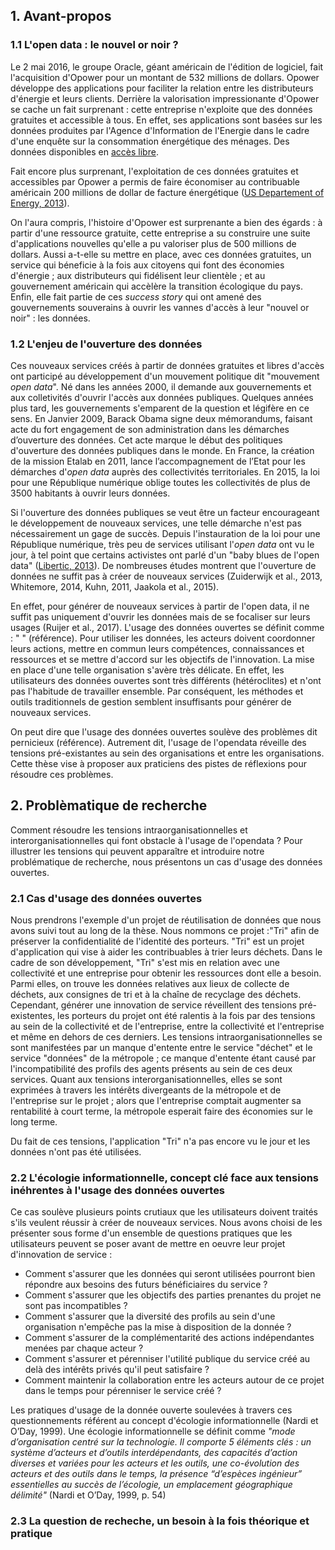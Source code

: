 ## 1. Avant-propos

### 1.1 L'open data : le nouvel or noir ? 

Le 2 mai 2016, le groupe Oracle, géant américain de l'édition de logiciel, fait l'acquisition d'Opower pour un montant de 532 millions de dollars. Opower développe des applications pour faciliter la relation entre les distributeurs d'énergie et leurs clients. Derrière la valorisation impressionante d'Opower se cache un fait surprenant : cette entreprise n'exploite que des données gratuites et accessible à tous. En effet, ses applications sont basées sur les données produites par l'Agence d'Information de l'Energie dans le cadre d'une enquête sur la consommation énergétique des ménages. Des données disponibles en [accès libre](https://www.eia.gov/consumption/residential/data/2015/).

Fait encore plus surprenant, l'exploitation de ces données gratuites et accessibles par Opower a permis de faire économiser au contribuable américain 200 millions de dollar de facture énergétique ([US Departement of Energy, 2013](https://www.energy.gov/data/articles/who-uses-open-data)). 

On l'aura compris, l'histoire d'Opower est surprenante a bien des égards : à partir d'une ressource gratuite, cette entreprise a su construire une suite d'applications nouvelles qu'elle a pu valoriser plus de 500 millions de dollars. Aussi a-t-elle su mettre en place, avec ces données gratuites, un service qui béneficie à la fois aux citoyens qui font des économies d'énergie ; aux distributeurs qui fidélisent leur clientèle ; et au gouvernement américain qui accèlère la transition écologique du pays. Enfin, elle fait partie de ces _success story_ qui ont amené des gouvernements souverains à ouvrir les vannes d'accès à leur "nouvel or noir" : les données. 

### 1.2 L'enjeu de l'ouverture des données

Ces nouveaux services créés à partir de données gratuites et libres d'accès ont participé au développement d'un mouvement politique dit "mouvement _open data_". Né dans les années 2000, il demande aux gouvernements et aux colletivités d'ouvrir l'accès aux données publiques. Quelques années plus tard, les gouvernements s'emparent de la question et légifère en ce sens.
En Janvier 2009, Barack Obama signe deux mémorandums, faisant acte du fort engagement de son administration dans les démarches d’ouverture des données. Cet acte marque le début des politiques d'ouverture des données publiques dans le monde. En France, la création de la mission Etalab en 2011, lance l’accompagnement de l’Etat pour les démarches d'_open data_ auprès des collectivités territoriales. En 2015, la loi pour une République numérique oblige toutes les collectivités de plus de 3500 habitants à ouvrir leurs données. 

Si l'ouverture des données publiques se veut être un facteur encourageant le développement de nouveaux services, une telle démarche n'est pas nécessairement un gage de succès. Depuis l'instauration de la loi pour une République numérique, très peu de services utilisant l'_open data_ ont vu le jour, à tel point que certains activistes ont parlé d'un "baby blues de l'open data" ([Libertic, 2013](https://libertic.wordpress.com/2013/09/24/vers-la-fin-du-baby-blues-de-lopen-data/)). De nombreuses études montrent que l'ouverture de données ne suffit pas à créer de nouveaux services (Zuiderwijk et al., 2013, Whitemore, 2014, Kuhn, 2011, Jaakola et al., 2015). 


En effet, pour générer de nouveaux services à partir de l'open data, il ne suffit pas uniquement d'ouvrir les données mais de se focaliser sur leurs usages (Ruijer et al., 2017). L'usage des données ouvertes se définit comme : " " (référence). Pour utiliser les données, les acteurs doivent coordonner leurs actions, mettre en commun leurs compétences, connaissances et ressources et se mettre d'accord sur les objectifs de l'innovation. La mise en place d'une telle organisation s'avère très délicate. En effet, les utilisateurs des données ouvertes sont très différents (hétéroclites) et n'ont pas l'habitude de travailler ensemble. Par conséquent, les méthodes et outils traditionnels de gestion semblent insuffisants pour générer de nouveaux services. 

On peut dire que l'usage des données ouvertes soulève des problèmes dit pernicieux (référence). Autrement dit, l'usage de l'opendata réveille des tensions pré-existantes au sein des organisations et entre les organisations. Cette thèse vise à proposer aux praticiens des pistes de réflexions pour résoudre ces problèmes. 


## 2. Problèmatique de recherche

Comment résoudre les tensions intraorganisationnelles et interorganisationnelles qui font obstacle à l'usage de l'opendata ? Pour illustrer les tensions qui peuvent apparaître et introduire notre problématique de recherche, nous présentons un cas d'usage des données ouvertes.


### 2.1 Cas d'usage des données ouvertes

Nous prendrons l'exemple d'un projet de réutilisation de données que nous avons suivi tout au long de la thèse. Nous nommons ce projet :"Tri" afin de préserver la confidentialité de l'identité des porteurs. "Tri" est un projet d'application qui vise à aider les contribuables à trier leurs déchets. Dans le cadre de son développement, "Tri" s'est mis en relation avec une collectivité et une entreprise pour obtenir les ressources dont elle a besoin. Parmi elles, on trouve les données relatives aux lieux de collecte de déchets, aux consignes de tri et à la chaîne de recyclage des déchets. Cependant, générer une innovation de service réveillent des tensions pré-existentes, les porteurs du projet ont été ralentis à la fois par des tensions au sein de la collectivité et de l'entreprise, entre la collectivité et l'entreprise et même en dehors de ces derniers. Les tensions intraorganisationnelles se sont manifestées par un manque d'entente entre le service "déchet" et le service "données" de la métropole ; ce manque d'entente étant causé par l'incompatibilité des profils des agents présents au sein de ces deux services. Quant aux tensions interorganisationnelles, elles se sont exprimées à travers les intérêts divergeants de la métropole et de l'entreprise sur le projet ; alors que l'entreprise comptait augmenter sa rentabilité à court terme, la métropole esperait faire des économies sur le long terme.

Du fait de ces tensions, l'application "Tri" n'a pas encore vu le jour et les données n'ont pas été utilisées.


### 2.2 L'écologie informationnelle, concept clé face aux tensions inéhrentes à l'usage des données ouvertes

Ce cas soulève plusieurs points crutiaux que les utilisateurs doivent traités s'ils veulent réussir à créer de nouveaux services. Nous avons choisi de les présenter sous forme d'un ensemble de questions pratiques que les utilisateurs peuvent se poser avant de mettre en oeuvre leur projet d'innovation de service :
* Comment s'assurer que les données qui seront utilisées pourront bien répondre aux besoins des futurs bénéficiaires du service ?
* Comment s'assurer que les objectifs des parties prenantes du projet ne sont pas incompatibles ?
* Comment s'assurer que la diversité des profils au sein d'une organisation n'empêche pas la mise à disposition de la donnée ?
* Comment s'assurer de la complémentarité des actions indépendantes menées par chaque acteur ?
* Comment s'assurer et pérenniser l'utilité publique du service créé au delà des intérêts privés qu'il peut satisfaire ?
* Comment maintenir la collaboration entre les acteurs autour de ce projet dans le temps pour pérenniser le service créé ?

Les pratiques d'usage de la donnée ouverte soulevées à travers ces questionnements référent au concept d'écologie informationnelle (Nardi et O’Day, 1999). Une écologie informationnelle se définit comme _"mode d’organisation centré sur la technologie. Il comporte 5 éléments clés : un système d’acteurs et d’outils interdépendants, des capacités d’action diverses et variées pour les acteurs et les outils, une co-évolution des acteurs et des outils dans le temps, la présence “d’espèces ingénieur” essentielles au succès de l’écologie, un emplacement géographique délimité"_ (Nardi et O’Day, 1999, p. 54)


### 2.3 La question de recheche, un besoin à la fois théorique et pratique 

